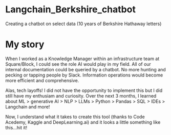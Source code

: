 # Langchain_Berkshire_chatbot
Creating a chatbot on select data (10 years of Berkshire Hathaway letters)
# My story
When I worked as a Knowledge Manager within an infrastructure team at Square/Block, I could see the role AI would play in my field. All of our internal documentation could be queried by a chatbot. No more hunting and pecking or tapping people by Slack. Information operations would become more efficient and comprehensive.

Alas, tech layoffs! I did not have the opportunity to implement this but I did still have my enthusiam and curiosity. Over the next 3 months, I learned about ML > generative AI > NLP > LLMs > Python > Pandas > SQL > IDEs > Langchain and more!

Now, I understand what it takes to create this tool (thanks to Code Acedemy, Kaggle and DeepLearning.ai) and it looks a little something like this...hit it!

